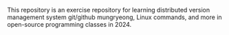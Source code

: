 This repository is an exercise repository for learning distributed version management system git/github mungryeong, Linux commands, and more in open-source programming classes in 2024.